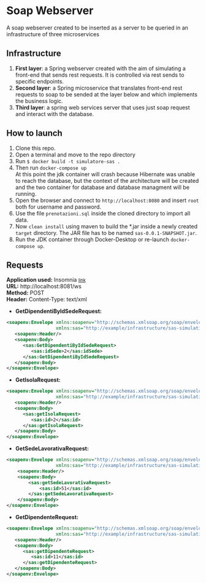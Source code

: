 # Soap Webserver
A soap webserver created to be inserted as a server to be queried in an infrastructure of three
microservices

## Infrastructure
1. **First layer**: a Spring webserver created with the aim of simulating a front-end that sends rest requests.
It is controlled via rest sends to specific endpoints.
2. **Second layer**: a Spring microservice that translates front-end rest requests to soap to be sended
at the layer below and which implements the business logic.
3. **Third layer**: a spring web services server that uses just soap request and interact with the database.

## How to launch
1. Clone this repo.
2. Open a terminal and move to the repo directory
3. Run `$ docker build -t simulatore-sas .`
4. Then run `docker-compose up`  
At this point the jdk container will crash because Hibernate was unable
to reach the database, but the context of the architecture will be created and
the two container for database and database managment will be running.
5. Open the browser and connect to `http://localhost:8080` and insert `root` both
for username and password.
6. Use the file `prenotazioni.sql` inside the cloned directory to import all data.
7. Now `clean install` using maven to build the *.jar inside a newly created `target`
directory. The JAR file has to be named `sas-0.0.1-SNAPSHOT.jar`.
8. Run the JDK container through Docker-Desktop or re-launch `docker-compose up`.

## Requests
**Application used:** Insomnia <small>[link](https://insomnia.rest/)</small>  
**URL:** http://localhost:8081/ws  
**Method:** POST  
**Header:** Content-Type: text/xml  

- **GetDipendentiByIdSedeRequest:**
```xml
<soapenv:Envelope xmlns:soapenv="http://schemas.xmlsoap.org/soap/envelope/"
				  xmlns:sas="http://example/infrastructure/sas-simulation-webservice">
   <soapenv:Header/>
   <soapenv:Body>
      <sas:GetDipendentiByIdSedeRequest>
         <sas:idSede>2</sas:idSede>
      </sas:GetDipendentiByIdSedeRequest>
   </soapenv:Body>
</soapenv:Envelope>
```

- **GetIsolaRequest:**
```xml
<soapenv:Envelope xmlns:soapenv="http://schemas.xmlsoap.org/soap/envelope/"
				  xmlns:sas="http://example/infrastructure/sas-simulation-webservice">
   <soapenv:Header/>
   <soapenv:Body>
      <sas:getIsolaRequest>
         <sas:id>2</sas:id>
      </sas:getIsolaRequest>
   </soapenv:Body>
</soapenv:Envelope>
```

- **GetSedeLavorativaRequest:**
```xml
<soapenv:Envelope xmlns:soapenv="http://schemas.xmlsoap.org/soap/envelope/"
                  xmlns:sas="http://example/infrastructure/sas-simulation-webservice">
    <soapenv:Header/>
    <soapenv:Body>
        <sas:getSedeLavorativaRequest>
            <sas:id>51</sas:id>
        </sas:getSedeLavorativaRequest>
    </soapenv:Body>
</soapenv:Envelope>

```

- **GetDipendenteRequest:**
```xml
<soapenv:Envelope xmlns:soapenv="http://schemas.xmlsoap.org/soap/envelope/"
				  xmlns:sas="http://example/infrastructure/sas-simulation-webservice">
   <soapenv:Header/>
   <soapenv:Body>
      <sas:getDipendenteRequest>
         <sas:id>11</sas:id>
      </sas:getDipendenteRequest>
   </soapenv:Body>
</soapenv:Envelope>
```
